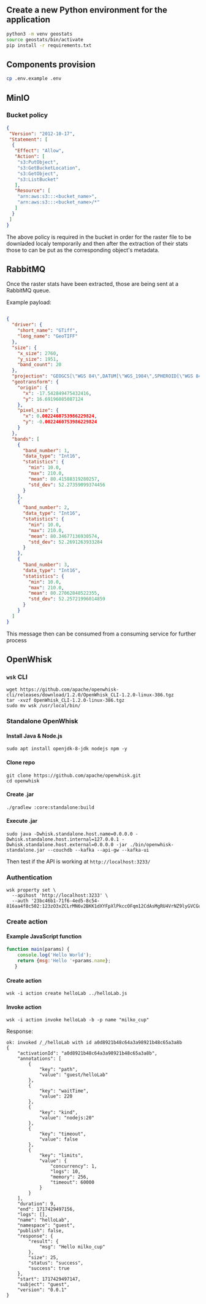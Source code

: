 ## Create a new Python environment for the application

```bash
python3 -m venv geostats
source geostats/bin/activate
pip install -r requirements.txt
```

## Components provision
```bash
cp .env.example .env
```

## MinIO

### Bucket policy

```json
{
 "Version": "2012-10-17",
 "Statement": [
  {
   "Effect": "Allow",
   "Action": [
    "s3:PutObject",
    "s3:GetBucketLocation",
    "s3:GetObject",
    "s3:ListBucket"
   ],
   "Resource": [
    "arn:aws:s3:::<bucket_name>",
    "arn:aws:s3:::<bucket_name>/*"
   ]
  }
 ]
}
```

The above policy is required in the bucket in order for the raster file to be downladed localy temporarily and then after the extraction of their stats those to can be put as the corresponding object's metadata.

## RabbitMQ

Once the raster stats have been extracted, those are being sent at a RabbitMQ queue.

Example payload:

```json

{
  "driver": {
    "short_name": "GTiff",
    "long_name": "GeoTIFF"
  },
  "size": {
    "x_size": 2760,
    "y_size": 1951,
    "band_count": 20
  },
  "projection": "GEOGCS[\"WGS 84\",DATUM[\"WGS_1984\",SPHEROID[\"WGS 84\",6378137,298.257223563,AUTHORITY[\"EPSG\",\"7030\"]],AUTHORITY[\"EPSG\",\"6326\"]],PRIMEM[\"Greenwich\",0,AUTHORITY[\"EPSG\",\"8901\"]],UNIT[\"degree\",0.0174532925199433,AUTHORITY[\"EPSG\",\"9122\"]],AXIS[\"Latitude\",NORTH],AXIS[\"Longitude\",EAST],AUTHORITY[\"EPSG\",\"4326\"]]",
  "geotransform": {
    "origin": {
      "x": -17.542849475432416,
      "y": 16.69196085087124
    },
    "pixel_size": {
      "x": 0.0022460753986229824,
      "y": -0.0022460753986229824
    }
  },
  "bands": [
    {
      "band_number": 1,
      "data_type": "Int16",
      "statistics": {
        "min": 10.0,
        "max": 210.0,
        "mean": 80.41588319280257,
        "std_dev": 52.27359099374456
      }
    },
    {
      "band_number": 2,
      "data_type": "Int16",
      "statistics": {
        "min": 10.0,
        "max": 210.0,
        "mean": 80.34677136930574,
        "std_dev": 52.2691263933284
      }
    },
    {
      "band_number": 3,
      "data_type": "Int16",
      "statistics": {
        "min": 10.0,
        "max": 210.0,
        "mean": 80.27062848522355,
        "std_dev": 52.25721996014859
      }
    }
  ]
}

```

This message then can be consumed from a consuming service for further process

## OpenWhisk

### `wsk` CLI

```
wget https://github.com/apache/openwhisk-cli/releases/download/1.2.0/OpenWhisk_CLI-1.2.0-linux-386.tgz
tar -xvzf OpenWhisk_CLI-1.2.0-linux-386.tgz 
sudo mv wsk /usr/local/bin/
```

### Standalone OpenWhisk


#### Install Java & Node.js
```
sudo apt install openjdk-8-jdk nodejs npm -y
```

#### Clone repo
```
git clone https://github.com/apache/openwhisk.git 
cd openwhisk 
```

#### Create .jar
```
./gradlew :core:standalone:build
```

#### Execute .jar
```
sudo java -Dwhisk.standalone.host.name=0.0.0.0 -Dwhisk.standalone.host.internal=127.0.0.1 -Dwhisk.standalone.host.external=0.0.0.0 -jar ./bin/openwhisk-standalone.jar --couchdb --kafka --api-gw --kafka-ui
```

Then test if the API is working at `http://localhost:3233/`

### Authentication
```
wsk property set \
  --apihost 'http://localhost:3233' \
  --auth '23bc46b1-71f6-4ed5-8c54-816aa4f8c502:123zO3xZCLrMN6v2BKK1dXYFpXlPkccOFqm12CdAsMgRU4VrNZ9lyGVCGuMDGIwP'
```

### Create action

#### Example JavaScript function

```js
function main(params) {
    console.log('Hello World');
    return {msg:'Hello '+params.name};
   }
```

#### Create action
```
wsk -i action create helloLab ../helloLab.js
```

#### Invoke action
```
wsk -i action invoke helloLab -b -p name "milko_cup"
```
Response:
```
ok: invoked /_/helloLab with id a0d8921b48c64a3a98921b48c65a3a8b
{
    "activationId": "a0d8921b48c64a3a98921b48c65a3a8b",
    "annotations": [
        {
            "key": "path",
            "value": "guest/helloLab"
        },
        {
            "key": "waitTime",
            "value": 220
        },
        {
            "key": "kind",
            "value": "nodejs:20"
        },
        {
            "key": "timeout",
            "value": false
        },
        {
            "key": "limits",
            "value": {
                "concurrency": 1,
                "logs": 10,
                "memory": 256,
                "timeout": 60000
            }
        }
    ],
    "duration": 9,
    "end": 1717429497156,
    "logs": [],
    "name": "helloLab",
    "namespace": "guest",
    "publish": false,
    "response": {
        "result": {
            "msg": "Hello milko_cup"
        },
        "size": 25,
        "status": "success",
        "success": true
    },
    "start": 1717429497147,
    "subject": "guest",
    "version": "0.0.1"
}
```